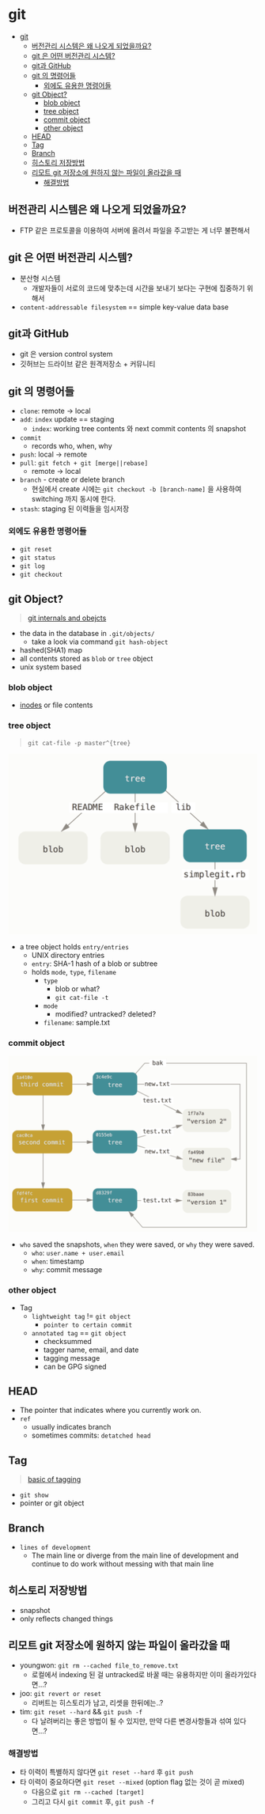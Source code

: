 # git

- [git](#git)
  - [버전관리 시스템은 왜 나오게 되었을까요?](#버전관리-시스템은-왜-나오게-되었을까요)
  - [git 은 어떤 버전관리 시스템?](#git-은-어떤-버전관리-시스템)
  - [git과 GitHub](#git과-github)
  - [git 의 명령어들](#git-의-명령어들)
    - [외에도 유용한 명령어들](#외에도-유용한-명령어들)
  - [git Object?](#git-object)
    - [blob object](#blob-object)
    - [tree object](#tree-object)
    - [commit object](#commit-object)
    - [other object](#other-object)
  - [HEAD](#head)
  - [Tag](#tag)
  - [Branch](#branch)
  - [히스토리 저장방법](#히스토리-저장방법)
  - [리모트 git 저장소에 원하지 않는 파일이 올라갔을 때](#리모트-git-저장소에-원하지-않는-파일이-올라갔을-때)
    - [해결방법](#해결방법)

## 버전관리 시스템은 왜 나오게 되었을까요?

- FTP 같은 프로토콜을 이용하여 서버에 올려서 파일을 주고받는 게 너무 불편해서

## git 은 어떤 버전관리 시스템?

- 분산형 시스템
  - 개발자들이 서로의 코드에 맞추는데 시간을 보내기 보다는 구현에 집중하기 위해서
- `content-addressable filesystem` == simple key-value data base

## git과 GitHub

- git 은 version control system
- 깃허브는 드라이브 같은 원격저장소 + 커뮤니티

## git 의 명령어들

- `clone`: remote -> local
- `add`: `index` update == staging
  - `index`: working tree contents 와 next commit contents 의 snapshot
- `commit`
  - records who, when, why
- `push`: local -> remote
- `pull`: `git fetch + git [merge||rebase]`
  - remote -> local
- `branch` - create or delete branch
  - 현실에서 create 시에는 `git checkout -b [branch-name]` 을 사용하여 switching 까지 동시에 한다.
- `stash`: staging 된 이력들을 임시저장

### 외에도 유용한 명령어들

- `git reset`
- `git status`
- `git log`
- `git checkout`

## git Object?

> [git internals and obejcts](https://git-scm.com/book/en/v2/Git-Internals-Git-Objects)

- the data in the database in `.git/objects/`
  - take a look via command `git hash-object`
- hashed(SHA1) map
- all contents stored as `blob` or `tree` object
- unix system based

### blob object

- [inodes](https://en.wikipedia.org/wiki/Inode) or file contents

### tree object

> `git cat-file -p master^{tree}`

![git-tree-object](./git-tree-object.png)

- a tree object holds `entry/entries`
  - UNIX directory entries
  - `entry`: SHA-1 hash of a blob or subtree
  - holds `mode`, `type`, `filename`
    - `type`
      - blob or what?
      - `git cat-file -t`
    - `mode`
      - modified? untracked? deleted?
    - `filename`: sample.txt

### commit object

![git-commit-object](./git-commit-object.png)

- `who` saved the snapshots, `when` they were saved, or `why` they were saved.
  - `who`: `user.name + user.email`
  - `when`: timestamp
  - `why`: commit message

### other object

- Tag
  - `lightweight tag` != `git object`
    - `pointer to certain commit`
  - `annotated tag` == `git object`
    - checksummed
    - tagger name, email, and date
    - tagging message
    - can be GPG signed

## HEAD

- The pointer that indicates where you currently work on.
- `ref`
  - usually indicates branch
  - sometimes commits: `detatched head`

## Tag

> [basic of tagging](https://git-scm.com/book/en/v2/Git-Basics-Tagging)

- `git show`
- pointer or git object

## Branch

- `lines of development`
  - The main line or diverge from the main line of development and continue to do work without messing with that main line

## 히스토리 저장방법

- snapshot
- only reflects changed things

## 리모트 git 저장소에 원하지 않는 파일이 올라갔을 때

- youngwon: `git rm --cached file_to_remove.txt`
  - 로컬에서 indexing 된 걸 untracked로 바꿀 때는 유용하지만 이미 올라가있다면...?
- joo: `git revert or reset`
  - 리버트는 히스토리가 남고, 리셋을 한뒤에는..?
- tim: `git reset --hard` && `git push -f`
  - 다 날려버리는 좋은 방법이 될 수 있지만, 만약 다른 변경사항들과 섞여 있다면...?

### 해결방법

- 타 이력이 특별하지 않다면 `git reset --hard` 후 `git push`
- 타 이력이 중요하다면 `git reset --mixed` (option flag 없는 것이 곧 mixed)
  - 다음으로 `git rm --cached [target]`
  - 그리고 다시 `git commit` 후, `git push -f`

<Comment/>
